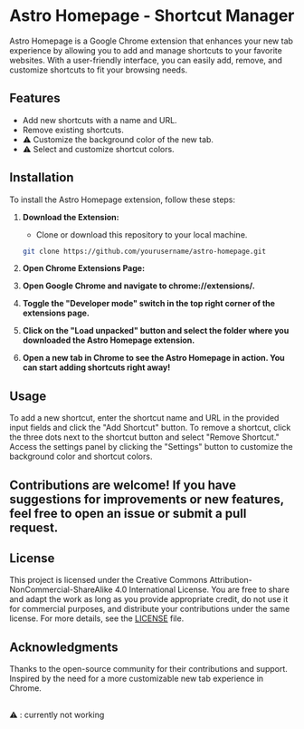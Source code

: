 # Astro Homepage - Shortcut Manager

Astro Homepage is a Google Chrome extension that enhances your new tab experience by allowing you to add and manage shortcuts to your favorite websites. With a user-friendly interface, you can easily add, remove, and customize shortcuts to fit your browsing needs.

## Features

- Add new shortcuts with a name and URL.
- Remove existing shortcuts.
- ⚠ Customize the background color of the new tab.
- ⚠ Select and customize shortcut colors.

## Installation

To install the Astro Homepage extension, follow these steps:

1. **Download the Extension:**
   - Clone or download this repository to your local machine.

   ```bash
   git clone https://github.com/yourusername/astro-homepage.git
2. **Open Chrome Extensions Page:**

3. **Open Google Chrome and navigate to chrome://extensions/.**

4. **Toggle the "Developer mode" switch in the top right corner of the extensions page.**

5. **Click on the "Load unpacked" button and select the folder where you downloaded the Astro Homepage extension.**

6. **Open a new tab in Chrome to see the Astro Homepage in action. You can start adding shortcuts right away!**

## Usage
To add a new shortcut, enter the shortcut name and URL in the provided input fields and click the "Add Shortcut" button.
To remove a shortcut, click the three dots next to the shortcut button and select "Remove Shortcut."
Access the settings panel by clicking the "Settings" button to customize the background color and shortcut colors.


## 
## Contributions are welcome! If you have suggestions for improvements or new features, feel free to open an issue or submit a pull request.



## License

This project is licensed under the Creative Commons Attribution-NonCommercial-ShareAlike 4.0 International License. You are free to share and adapt the work as long as you provide appropriate credit, do not use it for commercial purposes, and distribute your contributions under the same license. For more details, see the [LICENSE](LICENSE) file.

## Acknowledgments
Thanks to the open-source community for their contributions and support.
Inspired by the need for a more customizable new tab experience in Chrome.


##
⚠ : currently not working
